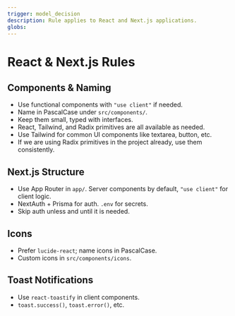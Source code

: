 ```yaml
---
trigger: model_decision
description: Rule applies to React and Next.js applications.
globs:
---
```

# React & Next.js Rules

## Components & Naming
- Use functional components with `"use client"` if needed.
- Name in PascalCase under `src/components/`.
- Keep them small, typed with interfaces.
- React, Tailwind, and Radix primitives are all available as needed.
- Use Tailwind for common UI components like textarea, button, etc.
- If we are using Radix primitives in the project already, use them consistently.

## Next.js Structure
- Use App Router in `app/`. Server components by default, `"use client"` for client logic.
- NextAuth + Prisma for auth. `.env` for secrets.
- Skip auth unless and until it is needed.

## Icons
- Prefer `lucide-react`; name icons in PascalCase.
- Custom icons in `src/components/icons`.

## Toast Notifications
- Use `react-toastify` in client components.
- `toast.success()`, `toast.error()`, etc.


